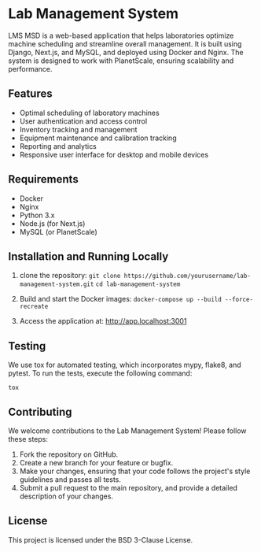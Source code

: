 # Lab Management System
LMS MSD is a web-based application that helps laboratories optimize machine scheduling and streamline overall management. It is built using Django, Next.js, and MySQL, and deployed using Docker and Nginx. The system is designed to work with PlanetScale, ensuring scalability and performance.

## Features
- Optimal scheduling of laboratory machines
- User authentication and access control
- Inventory tracking and management
- Equipment maintenance and calibration tracking
- Reporting and analytics
- Responsive user interface for desktop and mobile devices

## Requirements
- Docker
- Nginx
- Python 3.x
- Node.js (for Next.js)
- MySQL (or PlanetScale)

## Installation and Running Locally

1. clone the repository:
`git clone https://github.com/yourusername/lab-management-system.git`
`cd lab-management-system`

2. Build and start the Docker images:
`docker-compose up --build --force-recreate`

3. Access the application at: http://app.localhost:3001

## Testing

We use tox for automated testing, which incorporates mypy, flake8, and pytest. To run the tests, execute the following command:

`tox`

## Contributing
We welcome contributions to the Lab Management System! Please follow these steps:

1. Fork the repository on GitHub.
2. Create a new branch for your feature or bugfix.
3. Make your changes, ensuring that your code follows the project's style guidelines and passes all tests.
4. Submit a pull request to the main repository, and provide a detailed description of your changes.

## License
This project is licensed under the BSD 3-Clause License.
